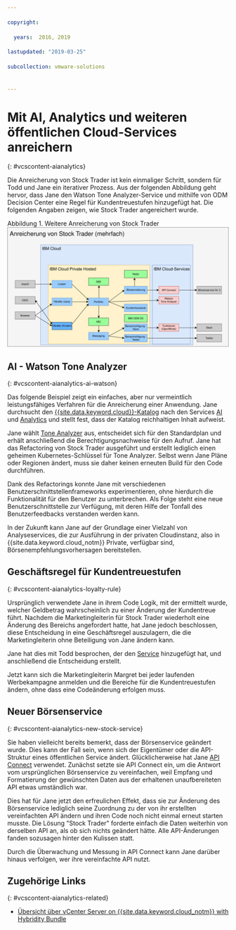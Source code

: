 ```yaml
---

copyright:

  years:  2016, 2019

lastupdated: "2019-03-25"

subcollection: vmware-solutions


---
```


# Mit AI, Analytics und weiteren öffentlichen Cloud-Services anreichern
{: #vcscontent-aianalytics}

Die Anreicherung von Stock Trader ist kein einmaliger Schritt, sondern für Todd und Jane ein iterativer Prozess. Aus der folgenden Abbildung geht hervor, dass Jane den Watson Tone Analyzer-Service und mithilfe von ODM Decision Center eine Regel für Kundentreuestufen hinzugefügt hat. Die folgenden Angaben zeigen, wie Stock Trader angereichert wurde.

Abbildung 1. Weitere Anreicherung von Stock Trader
![Ergebnisse der Anreicherungsiteration bei Stock Trader](vcscontent-enriched.svg)

## AI - Watson Tone Analyzer
{: #vcscontent-aianalytics-ai-watson}

Das folgende Beispiel zeigt ein einfaches, aber nur vermeintlich leistungsfähiges Verfahren für die Anreicherung einer Anwendung. Jane durchsucht den [{{site.data.keyword.cloud}}-Katalog](https://cloud.ibm.com/catalog/) nach den Services [AI](https://cloud.ibm.com/catalog/?category=ai) und [Analytics](https://cloud.ibm.com/catalog/?category=analytics) und stellt fest, dass der Katalog reichhaltigen Inhalt aufweist.

Jane wählt [Tone Analyzer](https://cloud.ibm.com/catalog/services/tone-analyzer) aus, entscheidet sich für den Standardplan und erhält anschließend die Berechtigungsnachweise für den Aufruf.
Jane hat das Refactoring von Stock Trader ausgeführt und erstellt lediglich einen geheimen Kubernetes-Schlüssel für Tone Analyzer. Selbst wenn Jane Pläne oder Regionen ändert, muss sie daher keinen erneuten Build für den Code durchführen.

Dank des Refactorings konnte Jane mit verschiedenen Benutzerschnittstellenframeworks experimentieren, ohne hierdurch die Funktionalität für den Benutzer zu unterbrechen. Als Folge steht eine neue Benutzerschnittstelle zur Verfügung, mit deren Hilfe der Tonfall des Benutzerfeedbacks verstanden werden kann.

In der Zukunft kann Jane auf der Grundlage einer Vielzahl von Analyseservices, die zur Ausführung in der privaten Cloudinstanz, also in {{site.data.keyword.cloud_notm}} Private, verfügbar sind, Börsenempfehlungsvorhersagen bereitstellen.

## Geschäftsregel für Kundentreuestufen
{: #vcscontent-aianalytics-loyalty-rule}

Ursprünglich verwendete Jane in ihrem Code Logik, mit der ermittelt wurde, welcher Geldbetrag wahrscheinlich zu einer Änderung der Kundentreue führt. Nachdem die Marketingleiterin für Stock Trader wiederholt eine Änderung des Bereichs angefordert hatte, hat Jane jedoch beschlossen, diese Entscheidung in eine Geschäftsregel auszulagern, die die Marketingleiterin ohne Beteiligung von Jane ändern kann.

Jane hat dies mit Todd besprochen, der den [Service](https://cloud.ibm.com/catalog/services/decision-optimization) hinzugefügt hat, und anschließend die Entscheidung erstellt.

Jetzt kann sich die Marketingleiterin Margret bei jeder laufenden Werbekampagne anmelden und die Bereiche für die Kundentreuestufen ändern, ohne dass eine Codeänderung erfolgen muss.

## Neuer Börsenservice
{: #vcscontent-aianalytics-new-stock-service}

Sie haben vielleicht bereits bemerkt, dass der Börsenservice geändert wurde.
Dies kann der Fall sein, wenn sich der Eigentümer oder die API-Struktur eines öffentlichen Service ändert. Glücklicherweise hat Jane [API Connect](https://cloud.ibm.com/catalog/services/api-connect) verwendet.
Zunächst setzte sie API Connect ein, um die Antwort vom ursprünglichen Börsenservice zu vereinfachen, weil Empfang und Formatierung der gewünschten Daten aus der erhaltenen unaufbereiteten API etwas umständlich war.

Dies hat für Jane jetzt den erfreulichen Effekt, dass sie zur Änderung des Börsenservice lediglich seine Zuordnung zu der von ihr erstellten vereinfachten API ändern und ihren Code noch nicht einmal erneut starten musste. Die Lösung "Stock Trader" forderte einfach die Daten weiterhin von derselben API an, als ob sich nichts geändert hätte. Alle API-Änderungen fanden sozusagen hinter den Kulissen statt.

Durch die Überwachung und Messung in API Connect kann Jane darüber hinaus verfolgen, wer ihre vereinfachte API nutzt.

## Zugehörige Links
{: #vcscontent-aianalytics-related}

* [Übersicht über vCenter Server on {{site.data.keyword.cloud_notm}} with Hybridity Bundle](/docs/services/vmwaresolutions/archiref/vcs?topic=vmware-solutions-vcs-hybridity-intro)
